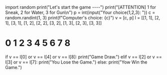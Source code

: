 import random
print("Let's start the game ----")
print("[ATTENTION] 1 for Sneak, 2 for Water, 3 for Gun\n")
p = int(input("Your choice(1,2,3): "))
c = random.randint(1, 3)
print(f"Computer's choice: {c}")
v = [c, p]
l = [[1, 1], [2, 1], [3, 1], [1, 2], [2, 2], [3, 2], [1, 3], [2, 3], [3, 3]]
#       0       1       2        3      4        5      6       7       8
if v == l[0] or v == l[4] or v == l[8]:
    print("Game Draw.")
elif v == l[2] or v == l[3] or v == l[7]:
    print("You Lose the Game.")
else:
    print("Yow Win the Game.")
